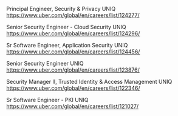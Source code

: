 Principal Engineer, Security & Privacy UNIQ https://www.uber.com/global/en/careers/list/124277/

Senior Security Engineer - Cloud Security UNIQ https://www.uber.com/global/en/careers/list/124296/

Sr Software Engineer, Application Security UNIQ https://www.uber.com/global/en/careers/list/124456/

Senior Security Engineer UNIQ https://www.uber.com/global/en/careers/list/123876/

Security Manager II, Trusted Identity & Access Management UNIQ https://www.uber.com/global/en/careers/list/122346/

Sr Software Engineer - PKI UNIQ https://www.uber.com/global/en/careers/list/121027/

